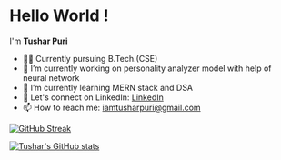 # Hello World !


I'm **Tushar Puri**

- 👨‍🎓 Currently pursuing B.Tech.(CSE)
- 🔭 I’m currently working on personality analyzer model with help of neural network
- 🌱 I’m currently learning MERN stack and DSA 
- 💬 Let's connect on LinkedIn: [LinkedIn](https://www.linkedin.com/in/tushar-puri-0b94201a8/)
- 📫 How to reach me: iamtusharpuri@gmail.com

[![GitHub Streak](https://github-readme-streak-stats.herokuapp.com?user=TusharPuri10&theme=tokyonight-duo&border_radius=10.2&card_width=467)](https://git.io/streak-stats)

[![Tushar's GitHub stats](https://github-readme-stats.vercel.app/api?username=TusharPuri10&show_icons=true&theme=github_dark)](https://github.com/TusharPuri10/github-readme-stats)

